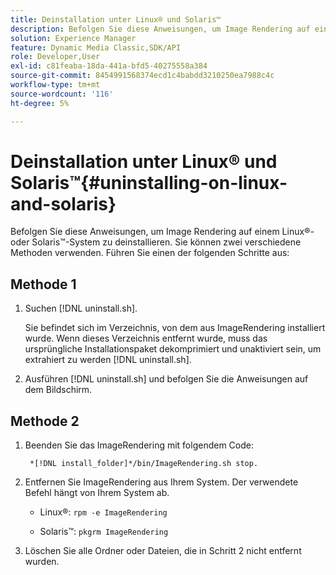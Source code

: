 ```yaml
---
title: Deinstallation unter Linux® und Solaris™
description: Befolgen Sie diese Anweisungen, um Image Rendering auf einem Linux®- oder Solaris™-System zu deinstallieren.
solution: Experience Manager
feature: Dynamic Media Classic,SDK/API
role: Developer,User
exl-id: c81feaba-18da-441a-bfd5-40275558a384
source-git-commit: 8454991568374ecd1c4babdd3210250ea7988c4c
workflow-type: tm+mt
source-wordcount: '116'
ht-degree: 5%

---
```


# Deinstallation unter Linux® und Solaris™{#uninstalling-on-linux-and-solaris}

Befolgen Sie diese Anweisungen, um Image Rendering auf einem Linux®- oder Solaris™-System zu deinstallieren. Sie können zwei verschiedene Methoden verwenden. Führen Sie einen der folgenden Schritte aus:

## Methode 1

1. Suchen [!DNL uninstall.sh].

   Sie befindet sich im Verzeichnis, von dem aus ImageRendering installiert wurde. Wenn dieses Verzeichnis entfernt wurde, muss das ursprüngliche Installationspaket dekomprimiert und unaktiviert sein, um extrahiert zu werden [!DNL uninstall.sh].
1. Ausführen [!DNL uninstall.sh] und befolgen Sie die Anweisungen auf dem Bildschirm.

## Methode 2

1. Beenden Sie das ImageRendering mit folgendem Code:

   ` *[!DNL install_folder]*/bin/ImageRendering.sh stop.`

1. Entfernen Sie ImageRendering aus Ihrem System. Der verwendete Befehl hängt von Ihrem System ab.
   * Linux®: `rpm -e ImageRendering`

   * Solaris™: `pkgrm ImageRendering`

1. Löschen Sie alle Ordner oder Dateien, die in Schritt 2 nicht entfernt wurden.

